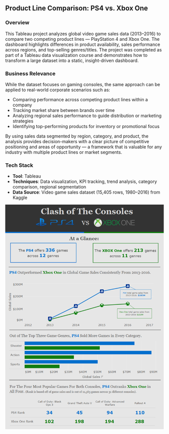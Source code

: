 ## Product Line Comparison: PS4 vs. Xbox One

### Overview
This Tableau project analyzes global video game sales data (2013–2016) to compare two competing product lines — PlayStation 4 and Xbox One. The dashboard highlights differences in product availability, sales performance across regions, and top-selling genres/titles. The project was completed as part of a Tableau data visualization course and demonstrates how to transform a large dataset into a static, insight-driven dashboard.  

### Business Relevance
While the dataset focuses on gaming consoles, the same approach can be applied to real-world corporate scenarios such as:  
- Comparing performance across competing product lines within a company  
- Tracking market share between brands over time  
- Analyzing regional sales performance to guide distribution or marketing strategies  
- Identifying top-performing products for inventory or promotional focus  

By using sales data segmented by region, category, and product, the analysis provides decision-makers with a clear picture of competitive positioning and areas of opportunity — a framework that is valuable for any industry with multiple product lines or market segments.  

### Tech Stack
- **Tool**: Tableau  
- **Techniques**: Data visualization, KPI tracking, trend analysis, category comparison, regional segmentation  
- **Data Source**: Video game sales dataset (15,405 rows, 1980–2016) from Kaggle  


![Clash of the Consoles Dashboard](visualizations/Tableau_Dashboard_Image.png)  
